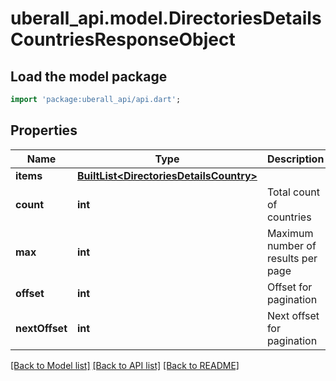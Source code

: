 # uberall_api.model.DirectoriesDetailsCountriesResponseObject

## Load the model package
```dart
import 'package:uberall_api/api.dart';
```

## Properties
Name | Type | Description | Notes
------------ | ------------- | ------------- | -------------
**items** | [**BuiltList&lt;DirectoriesDetailsCountry&gt;**](DirectoriesDetailsCountry.md) |  | [optional] 
**count** | **int** | Total count of countries | [optional] 
**max** | **int** | Maximum number of results per page | [optional] 
**offset** | **int** | Offset for pagination | [optional] 
**nextOffset** | **int** | Next offset for pagination | [optional] 

[[Back to Model list]](../README.md#documentation-for-models) [[Back to API list]](../README.md#documentation-for-api-endpoints) [[Back to README]](../README.md)


